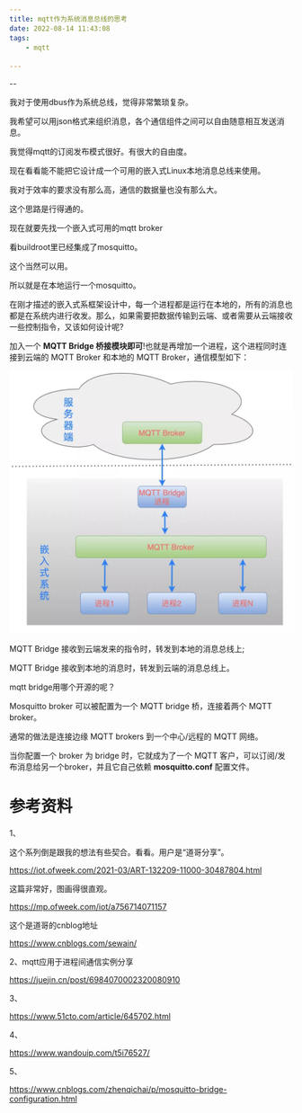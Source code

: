 ```yaml
---
title: mqtt作为系统消息总线的思考
date: 2022-08-14 11:43:08
tags:
	- mqtt

---
```


--

我对于使用dbus作为系统总线，觉得非常繁琐复杂。

我希望可以用json格式来组织消息，各个通信组件之间可以自由随意相互发送消息。

我觉得mqtt的订阅发布模式很好。有很大的自由度。

现在看看能不能把它设计成一个可用的嵌入式Linux本地消息总线来使用。

我对于效率的要求没有那么高，通信的数据量也没有那么大。



这个思路是行得通的。

现在就要先找一个嵌入式可用的mqtt broker

看buildroot里已经集成了mosquitto。

这个当然可以用。



所以就是在本地运行一个mosquitto。



在刚才描述的嵌入式系框架设计中，每一个进程都是运行在本地的，所有的消息也都是在系统内进行收发。那么，如果需要把数据传输到云端、或者需要从云端接收一些控制指令，又该如何设计呢?

加入一个 **MQTT Bridge 桥接模块即可**!也就是再增加一个进程，这个进程同时连接到云端的 MQTT Broker 和本地的 MQTT Broker，通信模型如下：

![img](../images/random_name/1603bc52d72a4411ed45ff980c9c6923.jpg)

MQTT Bridge 接收到云端发来的指令时，转发到本地的消息总线上;

MQTT Bridge 接收到本地的消息时，转发到云端的消息总线上。



mqtt bridge用哪个开源的呢？



Mosquitto broker 可以被配置为一个 MQTT bridge 桥，连接着两个 MQTT broker。

通常的做法是连接边缘 MQTT brokers 到一个中心/远程的 MQTT 网络。



当你配置一个 broker 为 bridge 时，它就成为了一个 MQTT 客户，可以订阅/发布消息给另一个broker，并且它自己依赖 **mosquitto.conf** 配置文件。



# 参考资料

1、

这个系列倒是跟我的想法有些契合。看看。用户是“道哥分享”。

https://iot.ofweek.com/2021-03/ART-132209-11000-30487804.html

这篇非常好，图画得很直观。

https://mp.ofweek.com/iot/a756714071157

这个是道哥的cnblog地址

https://www.cnblogs.com/sewain/

2、mqtt应用于进程间通信实例分享

https://juejin.cn/post/6984070002320080910

3、

https://www.51cto.com/article/645702.html

4、

https://www.wandouip.com/t5i76527/

5、

https://www.cnblogs.com/zhenqichai/p/mosquitto-bridge-configuration.html